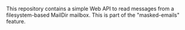 This repository contains a simple Web API to read messages from a filesystem-based MailDir mailbox.
This is part of the "masked-emails" feature.
